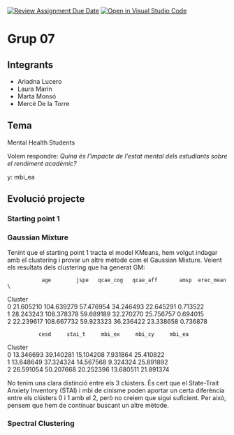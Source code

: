 [![Review Assignment Due Date](https://classroom.github.com/assets/deadline-readme-button-24ddc0f5d75046c5622901739e7c5dd533143b0c8e959d652212380cedb1ea36.svg)](https://classroom.github.com/a/6QlcYoOP)
[![Open in Visual Studio Code](https://classroom.github.com/assets/open-in-vscode-718a45dd9cf7e7f842a935f5ebbe5719a5e09af4491e668f4dbf3b35d5cca122.svg)](https://classroom.github.com/online_ide?assignment_repo_id=13022155&assignment_repo_type=AssignmentRepo)

# Grup 07

## Integrants 
* Ariadna Lucero
* Laura Marín
* Marta Monsó 
* Mercè De la Torre

## Tema
Mental Health Students

Volem respondre: _Quina és l'impacte de l'estat mental dels estudiants sobre el rendiment acadèmic?_

y: mbi_ea

## Evolució projecte

### Starting point 1

### Gaussian Mixture
Tenint que el starting point 1 tracta el model KMeans, hem volgut indagar amb el clustering i provar un altre mètode com el Gaussian Mixture.
Veient els resultats dels clustering que ha generat GM:

               age        jspe   qcae_cog   qcae_aff       amsp  erec_mean  \
Cluster                                                                      
0        21.605210  104.639279  57.476954  34.246493  22.645291   0.713522   
1        28.243243  108.378378  59.689189  32.270270  25.756757   0.694015   
2        22.239617  108.667732  59.923323  36.236422  23.338658   0.736878   

              cesd     stai_t     mbi_ex     mbi_cy     mbi_ea  
Cluster                                                         
0        13.346693  39.140281  15.104208   7.931864  25.410822  
1        13.648649  37.324324  14.567568   9.324324  25.891892  
2        26.591054  50.207668  20.252396  13.680511  21.891374 

No tenim una clara distinció entre els 3 clústers. És cert que el State-Trait Anxiety Inventory (STAI) i mbi de cinisme poden aportar un certa diferència entre els clústers 0 i 1 amb el 2, però no creiem que sigui suficient. Per això, pensem que hem de continuar buscant un altre mètode.


### Spectral Clustering
